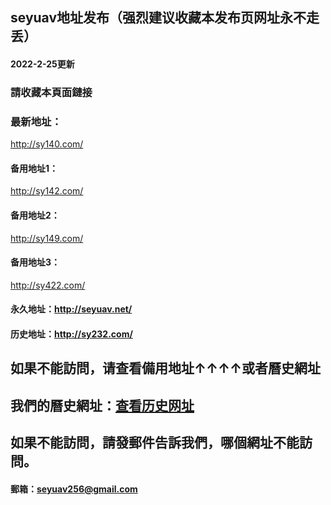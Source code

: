 ## seyuav地址发布（强烈建议收藏本发布页网址永不走丢）
#### 2022-2-25更新
### 請收藏本頁面鏈接
### 最新地址：
http://sy140.com/
#### 备用地址1：
http://sy142.com/
#### 备用地址2：
http://sy149.com/
#### 备用地址3：
http://sy422.com/
#### 永久地址：http://seyuav.net/
#### 历史地址：http://sy232.com/
## 如果不能訪問，请查看備用地址↑↑↑↑或者曆史網址
## 我們的曆史網址：[查看历史网址](https://github.com/seyuav/seyuav.site/wiki/%E8%89%B2%E6%AC%B2av%E4%BD%BF%E7%94%A8%E8%BF%87%E7%9A%84%E7%BD%91%E5%9D%80)
## 如果不能訪問，請發郵件告訴我們，哪個網址不能訪問。
#### 郵箱：seyuav256@gmail.com
